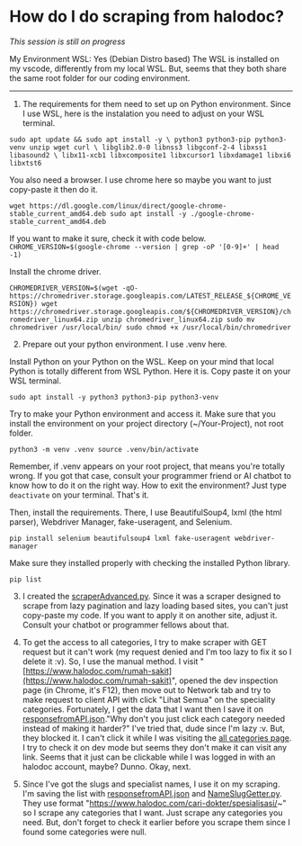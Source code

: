 # How do I do scraping from halodoc?

*This session is still on progress*

My Environment
WSL: Yes (Debian Distro based)
The WSL is installed on my vscode, differently from my local WSL. But, seems that they both share the same root folder for our coding environment.

----------

1. The requirements for them need to set up on Python environment. Since I use WSL, here is the instalation you need to adjust on your WSL terminal.

`sudo apt update && sudo apt install -y \
    python3 python3-pip python3-venv unzip wget curl \
    libglib2.0-0 libnss3 libgconf-2-4 libxss1 libasound2 \
    libx11-xcb1 libxcomposite1 libxcursor1 libxdamage1 libxi6 libxtst6`

You also need a browser. I use chrome here so maybe you want to just copy-paste it then do it.

`wget https://dl.google.com/linux/direct/google-chrome-stable_current_amd64.deb
sudo apt install -y ./google-chrome-stable_current_amd64.deb`

If you want to make it sure, check it with code below.
`CHROME_VERSION=$(google-chrome --version | grep -oP '[0-9]+' | head -1)`

Install the chrome driver.

`CHROMEDRIVER_VERSION=$(wget -qO- https://chromedriver.storage.googleapis.com/LATEST_RELEASE_${CHROME_VERSION})
wget https://chromedriver.storage.googleapis.com/${CHROMEDRIVER_VERSION}/chromedriver_linux64.zip
unzip chromedriver_linux64.zip
sudo mv chromedriver /usr/local/bin/
sudo chmod +x /usr/local/bin/chromedriver`

2. Prepare out your python environment. I use .venv here.

Install Python on your Python on the WSL. Keep on your mind that local Python is totally different from WSL Python. Here it is. Copy paste it on your WSL terminal.

`sudo apt install -y python3 python3-pip python3-venv`

Try to make your Python environment and access it. Make sure that you install the environment on your project directory (~/Your-Project), not root folder.

`python3 -m venv .venv
source .venv/bin/activate`

Remember, if .venv appears on your root project, that means you're totally wrong.
If you got that case, consult your programmer friend or AI chatbot to know how to do it on the right way.
How to exit the environment? Just type `deactivate` on your terminal. That's it.

Then, install the requirements. There, I use BeautifulSoup4, lxml (the html parser), Webdriver Manager, fake-useragent, and Selenium.

`pip install selenium beautifulsoup4 lxml fake-useragent webdriver-manager`

Make sure they installed properly with checking the installed Python library.

`pip list`

3. I created the [scraperAdvanced.py](scraperAdvanced.py). Since it was a scraper designed to scrape from lazy pagination and lazy loading based sites, you can't just copy-paste my code. If you want to apply it on another site, adjust it. Consult your chatbot or programmer fellows about that.

4. To get the access to all categories, I try to make scraper with GET request but it can't work (my request denied and I'm too lazy to fix it so I delete it :v). So, I use the manual method. I visit "[https://www.halodoc.com/rumah-sakit](https://www.halodoc.com/rumah-sakit)", opened the dev inspection page (in Chrome, it's F12), then move out to Network tab and try to make request to client API with click "Lihat Semua" on the speciality categories. Fortunately, I get the data that I want then I save it on [responsefromAPI.json](responsefromAPI.json)."Why don't you just click each category needed instead of making it harder?" I've tried that, dude since I'm lazy :v. But, they blocked it. I can't click it while I was visiting the [all categories page](https://www.halodoc.com/cari-dokter/spesialisasi). I try to check it on dev mode but seems they don't make it can visit any link. Seems that it just can be clickable while I was logged in with an halodoc account, maybe? Dunno. Okay, next.

5. Since I've got the slugs and specialist names, I use it on my scraping. I'm saving the list with [responsefromAPI.json](responsefromAPI.json) and [NameSlugGetter.py](NameSlugGetter.py). They use format "https://www.halodoc.com/cari-dokter/spesialisasi/~" so I scrape any categories that I want. Just scrape any categories you need. But, don't forget to check it earlier before you scrape them since I found some categories were null.